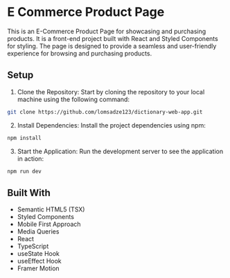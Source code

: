 # E Commerce Product Page

This is an E-Commerce Product Page for showcasing and purchasing products. It is a front-end project built with React and Styled Components for styling. The page is designed to provide a seamless and user-friendly experience for browsing and purchasing products.

## Setup
1. Clone the Repository: Start by cloning the repository to your local machine using the following command:
```bash
git clone https://github.com/lomsadze123/dictionary-web-app.git
```
2. Install Dependencies: Install the project dependencies using npm:
```bash
npm install
```
3. Start the Application: Run the development server to see the application in action:

```bash
npm run dev
```

## Built With
- Semantic HTML5 (TSX)
- Styled Components
- Mobile First Approach
- Media Queries
- React
- TypeScript
- useState Hook
- useEffect Hook
- Framer Motion
